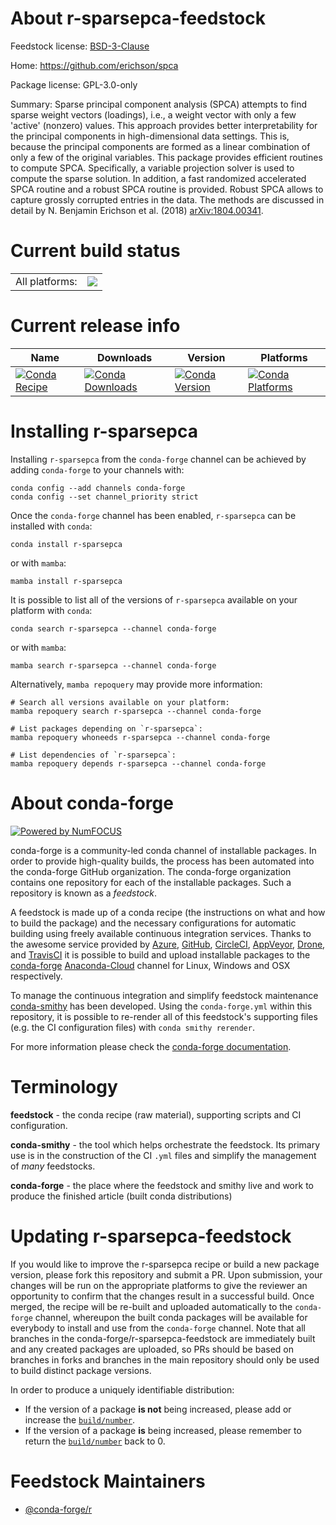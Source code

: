 About r-sparsepca-feedstock
===========================

Feedstock license: [BSD-3-Clause](https://github.com/conda-forge/r-sparsepca-feedstock/blob/main/LICENSE.txt)

Home: https://github.com/erichson/spca

Package license: GPL-3.0-only

Summary: Sparse principal component analysis (SPCA) attempts to find sparse weight vectors (loadings), i.e., a weight vector with only a few 'active' (nonzero) values. This approach provides better interpretability for the principal components in high-dimensional data settings. This is, because the principal components are formed as a linear combination of only a few of the original variables. This package provides efficient routines to compute SPCA. Specifically, a variable projection solver is used to compute the sparse solution. In addition, a fast randomized accelerated SPCA routine and a robust SPCA routine is provided. Robust SPCA allows to capture grossly corrupted entries in the data. The methods are discussed in detail by N. Benjamin Erichson et al. (2018) <arXiv:1804.00341>.

Current build status
====================


<table><tr><td>All platforms:</td>
    <td>
      <a href="https://dev.azure.com/conda-forge/feedstock-builds/_build/latest?definitionId=9757&branchName=main">
        <img src="https://dev.azure.com/conda-forge/feedstock-builds/_apis/build/status/r-sparsepca-feedstock?branchName=main">
      </a>
    </td>
  </tr>
</table>

Current release info
====================

| Name | Downloads | Version | Platforms |
| --- | --- | --- | --- |
| [![Conda Recipe](https://img.shields.io/badge/recipe-r--sparsepca-green.svg)](https://anaconda.org/conda-forge/r-sparsepca) | [![Conda Downloads](https://img.shields.io/conda/dn/conda-forge/r-sparsepca.svg)](https://anaconda.org/conda-forge/r-sparsepca) | [![Conda Version](https://img.shields.io/conda/vn/conda-forge/r-sparsepca.svg)](https://anaconda.org/conda-forge/r-sparsepca) | [![Conda Platforms](https://img.shields.io/conda/pn/conda-forge/r-sparsepca.svg)](https://anaconda.org/conda-forge/r-sparsepca) |

Installing r-sparsepca
======================

Installing `r-sparsepca` from the `conda-forge` channel can be achieved by adding `conda-forge` to your channels with:

```
conda config --add channels conda-forge
conda config --set channel_priority strict
```

Once the `conda-forge` channel has been enabled, `r-sparsepca` can be installed with `conda`:

```
conda install r-sparsepca
```

or with `mamba`:

```
mamba install r-sparsepca
```

It is possible to list all of the versions of `r-sparsepca` available on your platform with `conda`:

```
conda search r-sparsepca --channel conda-forge
```

or with `mamba`:

```
mamba search r-sparsepca --channel conda-forge
```

Alternatively, `mamba repoquery` may provide more information:

```
# Search all versions available on your platform:
mamba repoquery search r-sparsepca --channel conda-forge

# List packages depending on `r-sparsepca`:
mamba repoquery whoneeds r-sparsepca --channel conda-forge

# List dependencies of `r-sparsepca`:
mamba repoquery depends r-sparsepca --channel conda-forge
```


About conda-forge
=================

[![Powered by
NumFOCUS](https://img.shields.io/badge/powered%20by-NumFOCUS-orange.svg?style=flat&colorA=E1523D&colorB=007D8A)](https://numfocus.org)

conda-forge is a community-led conda channel of installable packages.
In order to provide high-quality builds, the process has been automated into the
conda-forge GitHub organization. The conda-forge organization contains one repository
for each of the installable packages. Such a repository is known as a *feedstock*.

A feedstock is made up of a conda recipe (the instructions on what and how to build
the package) and the necessary configurations for automatic building using freely
available continuous integration services. Thanks to the awesome service provided by
[Azure](https://azure.microsoft.com/en-us/services/devops/), [GitHub](https://github.com/),
[CircleCI](https://circleci.com/), [AppVeyor](https://www.appveyor.com/),
[Drone](https://cloud.drone.io/welcome), and [TravisCI](https://travis-ci.com/)
it is possible to build and upload installable packages to the
[conda-forge](https://anaconda.org/conda-forge) [Anaconda-Cloud](https://anaconda.org/)
channel for Linux, Windows and OSX respectively.

To manage the continuous integration and simplify feedstock maintenance
[conda-smithy](https://github.com/conda-forge/conda-smithy) has been developed.
Using the ``conda-forge.yml`` within this repository, it is possible to re-render all of
this feedstock's supporting files (e.g. the CI configuration files) with ``conda smithy rerender``.

For more information please check the [conda-forge documentation](https://conda-forge.org/docs/).

Terminology
===========

**feedstock** - the conda recipe (raw material), supporting scripts and CI configuration.

**conda-smithy** - the tool which helps orchestrate the feedstock.
                   Its primary use is in the construction of the CI ``.yml`` files
                   and simplify the management of *many* feedstocks.

**conda-forge** - the place where the feedstock and smithy live and work to
                  produce the finished article (built conda distributions)


Updating r-sparsepca-feedstock
==============================

If you would like to improve the r-sparsepca recipe or build a new
package version, please fork this repository and submit a PR. Upon submission,
your changes will be run on the appropriate platforms to give the reviewer an
opportunity to confirm that the changes result in a successful build. Once
merged, the recipe will be re-built and uploaded automatically to the
`conda-forge` channel, whereupon the built conda packages will be available for
everybody to install and use from the `conda-forge` channel.
Note that all branches in the conda-forge/r-sparsepca-feedstock are
immediately built and any created packages are uploaded, so PRs should be based
on branches in forks and branches in the main repository should only be used to
build distinct package versions.

In order to produce a uniquely identifiable distribution:
 * If the version of a package **is not** being increased, please add or increase
   the [``build/number``](https://docs.conda.io/projects/conda-build/en/latest/resources/define-metadata.html#build-number-and-string).
 * If the version of a package **is** being increased, please remember to return
   the [``build/number``](https://docs.conda.io/projects/conda-build/en/latest/resources/define-metadata.html#build-number-and-string)
   back to 0.

Feedstock Maintainers
=====================

* [@conda-forge/r](https://github.com/conda-forge/r/)

